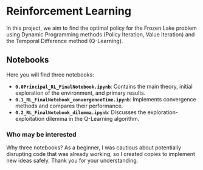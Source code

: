 # Reinforcement Learning

In this project, we aim to find the optimal policy for the Frozen Lake problem using Dynamic Programming methods (Policy Iteration, Value Iteration) and the Temporal Difference method (Q-Learning).

## Notebooks

Here you will find three notebooks:

* **`0.0Principal_RL_FinalNotebook.ipynb`**: Contains the main theory, initial exploration of the environment, and primary results.
* **`0.1_RL_FinalNotebook_convergenceTime.ipynb`**: Implements convergence methods and compares their performance.
* **`0.2_RL_FinalNotebook_dilemma.ipynb`**: Discusses the exploration-exploitation dilemma in the Q-Learning algorithm.

### Who may be interested

Why three notebooks? As a beginner, I was cautious about potentially disrupting code that was already working, so I created copies to implement new ideas safely. Thank you for your understanding.
